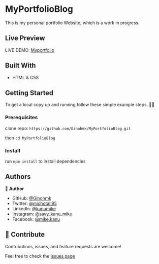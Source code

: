 # MyPortfolioBlog

This is my personal portfolio Website, which is a work in progress.

## Live Preview

LIVE DEMO: [Myportfolio](https://ginohmk.github.io/My-portfolio/)

## Built With

- HTML & CSS

## Getting Started

To get a local copy up and running follow these simple example steps. 👷‍♂️

### Prerequisites

clone repo: `https://github.com/Ginohmk/MyPortfolioBlog.git`


then
`cd MyPortfolioBlog`

### Install

run `npm install` to install dependencies

## Authors

👤 **Author**

- GitHub: [@Ginohmk](https://github.com/Ginohmk)
- Twitter: [@michotall95](https://www.twitter.com/michotall95)
- LinkedIn: [@kanumike](https://www.linkedin.com/in/kanu-mike-497119211/)
- Instagram: [@savy_kanu_mike](https/instagram.com/savy_kanu_mike)
- Facebook: [@mike.kanu](https://www.facebook.com/mike.kanu)

## 🤝 Contribute

Contributions, issues, and feature requests are welcome!

Feel free to check the [issues page](https://github.com/Ginohmk/MyPortfolioBlog/issues)


